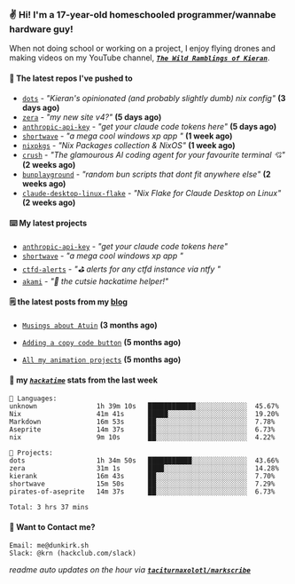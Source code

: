 ### ✌️ Hi! I'm a 17-year-old homeschooled programmer/wannabe hardware guy!

When not doing school or working on a project, I enjoy flying drones and making videos on my YouTube channel, [**_`The Wild Ramblings of Kieran`_**](https://youtube.com/@kieran.rambles).

#### 👷 The latest repos I've pushed to

- [`dots`](https://github.com/taciturnaxolotl/dots) - _"Kieran's opinionated (and probably slightly dumb) nix config"_ **(3 days ago)**
- [`zera`](https://github.com/taciturnaxolotl/zera) - _"my new site v4?"_ **(5 days ago)**
- [`anthropic-api-key`](https://github.com/taciturnaxolotl/anthropic-api-key) - _"get your claude code tokens here"_ **(5 days ago)**
- [`shortwave`](https://github.com/taciturnaxolotl/shortwave) - _"a mega cool windows xp app "_ **(1 week ago)**
- [`nixpkgs`](https://github.com/NixOS/nixpkgs) - _"Nix Packages collection & NixOS"_ **(1 week ago)**
- [`crush`](https://github.com/charmbracelet/crush) - _"The glamourous AI coding agent for your favourite terminal 💘"_ **(2 weeks ago)**
- [`bunplayground`](https://github.com/taciturnaxolotl/bunplayground) - _"random bun scripts that dont fit anywhere else"_ **(2 weeks ago)**
- [`claude-desktop-linux-flake`](https://github.com/k3d3/claude-desktop-linux-flake) - _"Nix Flake for Claude Desktop on Linux"_ **(2 weeks ago)**

#### ⌨️ My latest projects

- [`anthropic-api-key`](https://github.com/taciturnaxolotl/anthropic-api-key) - _"get your claude code tokens here"_
- [`shortwave`](https://github.com/taciturnaxolotl/shortwave) - _"a mega cool windows xp app "_
- [`ctfd-alerts`](https://github.com/taciturnaxolotl/ctfd-alerts) - _"⛳ alerts for any ctfd instance via ntfy "_
- [`akami`](https://github.com/taciturnaxolotl/akami) - _"🌷 the cutsie hackatime helper!"_

#### 🗒️ the latest posts from my [blog](https://dunkirk.sh)

- [`Musings about Atuin`](https://dunkirk.sh/blog/atuin/) **(3 months ago)**

- [`Adding a copy code button`](https://dunkirk.sh/blog/adding-a-copy-button/) **(5 months ago)**

- [`All my animation projects`](https://dunkirk.sh/blog/my-animations/) **(5 months ago)**



#### 📡 my [_`hackatime`_](https://waka.hackclub.com) stats from the last week

```text
💾 Languages:
unknown               1h 39m 10s   ████████████░░░░░░░░░░░░░  45.67%
Nix                   41m 41s      █████░░░░░░░░░░░░░░░░░░░░  19.20%
Markdown              16m 53s      ██░░░░░░░░░░░░░░░░░░░░░░░  7.78%
Aseprite              14m 37s      ██░░░░░░░░░░░░░░░░░░░░░░░  6.73%
nix                   9m 10s       ██░░░░░░░░░░░░░░░░░░░░░░░  4.22%

💼 Projects:
dots                  1h 34m 50s   ███████████░░░░░░░░░░░░░░  43.66%
zera                  31m 1s       ████░░░░░░░░░░░░░░░░░░░░░  14.28%
kierank               16m 43s      ██░░░░░░░░░░░░░░░░░░░░░░░  7.70%
shortwave             15m 50s      ██░░░░░░░░░░░░░░░░░░░░░░░  7.29%
pirates-of-aseprite   14m 37s      ██░░░░░░░░░░░░░░░░░░░░░░░  6.73%

Total: 3 hrs 37 mins
```

#### 📮 Want to Contact me?

```text
Email: me@dunkirk.sh
Slack: @krn (hackclub.com/slack)
```

_readme auto updates on the hour via [**`taciturnaxolotl/markscribe`**](https://github.com/taciturnaxolotl/markscribe)_
